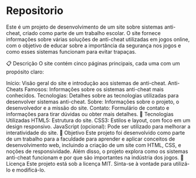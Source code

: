 # Repositorio
Este é um projeto de desenvolvimento de um site sobre sistemas anti-cheat, criado como parte de um trabalho escolar. O site fornece informações sobre várias soluções de anti-cheat utilizadas em jogos online, com o objetivo de educar sobre a importância da segurança nos jogos e como esses sistemas funcionam para evitar trapaças.

📋 Descrição
O site contém cinco páginas principais, cada uma com um propósito claro:

Início: Visão geral do site e introdução aos sistemas de anti-cheat.
Anti-Cheats Famosos: Informações sobre os sistemas anti-cheat mais conhecidos.
Tecnologias: Detalhes sobre as tecnologias utilizadas para desenvolver sistemas anti-cheat.
Sobre: Informações sobre o projeto, o desenvolvedor e a missão do site.
Contato: Formulário de contato e informações para tirar dúvidas ou obter mais detalhes.
🚀 Tecnologias Utilizadas
HTML5: Estrutura do site.
CSS3: Estilos e layout, com foco em um design responsivo.
JavaScript (opcional): Pode ser utilizado para melhorar a interatividade do site.
🎯 Objetivo
Este projeto foi desenvolvido como parte de um trabalho para a faculdade para aprender e aplicar conceitos de desenvolvimento web, incluindo a criação de um site com HTML, CSS, e noções de responsividade. Além disso, o projeto explora como os sistemas anti-cheat funcionam e por que são importantes na indústria dos jogos.
📝 Licença
Este projeto está sob a licença MIT. Sinta-se à vontade para utilizá-lo e modificá-lo.
